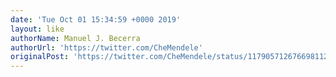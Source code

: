 ```yaml
---
date: 'Tue Oct 01 15:34:59 +0000 2019'
layout: like
authorName: Manuel J. Becerra
authorUrl: 'https://twitter.com/CheMendele'
originalPost: 'https://twitter.com/CheMendele/status/1179057126766981120'
---
```

